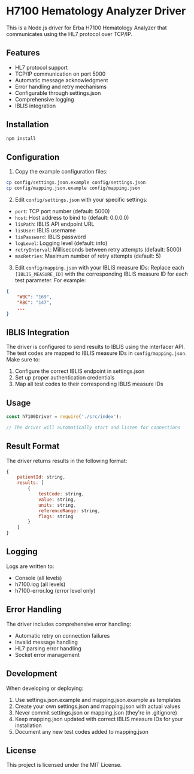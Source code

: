 # H7100 Hematology Analyzer Driver

This is a Node.js driver for Erba H7100 Hematology Analyzer that communicates using the HL7 protocol over TCP/IP.

## Features

- HL7 protocol support
- TCP/IP communication on port 5000
- Automatic message acknowledgment
- Error handling and retry mechanisms
- Configurable through settings.json
- Comprehensive logging
- IBLIS integration

## Installation

```bash
npm install
```

## Configuration

1. Copy the example configuration files:
```bash
cp config/settings.json.example config/settings.json
cp config/mapping.json.example config/mapping.json
```

2. Edit `config/settings.json` with your specific settings:
- `port`: TCP port number (default: 5000)
- `host`: Host address to bind to (default: 0.0.0.0)
- `lisPath`: IBLIS API endpoint URL
- `lisUser`: IBLIS username
- `lisPassword`: IBLIS password
- `logLevel`: Logging level (default: info)
- `retryInterval`: Milliseconds between retry attempts (default: 5000)
- `maxRetries`: Maximum number of retry attempts (default: 5)

3. Edit `config/mapping.json` with your IBLIS measure IDs:
Replace each `[IBLIS_MEASURE_ID]` with the corresponding IBLIS measure ID for each test parameter. For example:
```json
{
    "WBC": "169",
    "RBC": "147",
    ...
}
```

## IBLIS Integration

The driver is configured to send results to IBLIS using the interfacer API. The test codes are mapped to IBLIS measure IDs in `config/mapping.json`. Make sure to:
1. Configure the correct IBLIS endpoint in settings.json
2. Set up proper authentication credentials
3. Map all test codes to their corresponding IBLIS measure IDs

## Usage

```javascript
const h7100Driver = require('./src/index');

// The driver will automatically start and listen for connections
```

## Result Format

The driver returns results in the following format:

```javascript
{
    patientId: string,
    results: [
        {
            testCode: string,
            value: string,
            units: string,
            referenceRange: string,
            flags: string
        }
    ]
}
```

## Logging

Logs are written to:
- Console (all levels)
- h7100.log (all levels)
- h7100-error.log (error level only)

## Error Handling

The driver includes comprehensive error handling:
- Automatic retry on connection failures
- Invalid message handling
- HL7 parsing error handling
- Socket error management

## Development

When developing or deploying:
1. Use settings.json.example and mapping.json.example as templates
2. Create your own settings.json and mapping.json with actual values
3. Never commit settings.json or mapping.json (they're in .gitignore)
4. Keep mapping.json updated with correct IBLIS measure IDs for your installation
5. Document any new test codes added to mapping.json

## License

This project is licensed under the MIT License.
